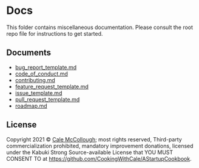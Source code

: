 # Docs

This folder contains miscellaneous documentation. Please consult the root repo [](../) file for instructions to get started.

## Documents

* [bug_report_template.md](./bug_report_template.md)
* [code_of_conduct.md](./code_of_conduct.md)
* [contributing.md](./contributing.md)
* [feature_request_template.md](./feature_request_template.md)
* [issue_template.md](./issue_template.md)
* [pull_request_template.md](./pull_request_template.md)
* [roadmap.md](./roadmap.md)

## License

Copyright 2021 © [Cale McCollough](https://cookingwithcale.org); most rights reserved, Third-party commercialization prohibited, mandatory improvement donations, licensed under the Kabuki Strong Source-available License that YOU MUST CONSENT TO at <https://github.com/CookingWithCale/AStartupCookbook>.
